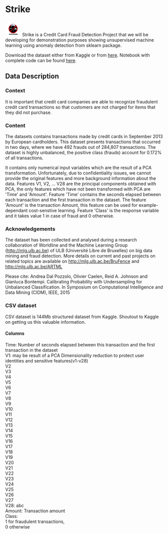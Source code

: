 # Strike
<img src="https://github.com/rtiwariops/Strike/blob/master/image/fraud_detection.jpg" width="50" height="50">
Strike is a Credit Card Fraud Detection Project that we will be developing for demonstration purposes showing unsupervised machine learning using anomaly detection from sklearn package.

Download the dataset either from Kaggle or from [here](https://s3-us-west-2.amazonaws.com/strikedataset/creditcard.csv). Notebook with complete code can be found [here](https://github.com/rtiwariops/Strike/blob/master/strike_credit_card_Fraud_detection.ipynb).

## Data Description
### Context
It is important that credit card companies are able to recognize fraudulent credit card transactions so that customers are not charged for items that they did not purchase.

### Content
The datasets contains transactions made by credit cards in September 2013 by European cardholders. This dataset presents transactions that occurred in two days, where we have 492 frauds out of 284,807 transactions. The dataset is highly unbalanced, the positive class (frauds) account for 0.172% of all transactions.

It contains only numerical input variables which are the result of a PCA transformation. Unfortunately, due to confidentiality issues, we cannot provide the original features and more background information about the data. Features V1, V2, ... V28 are the principal components obtained with PCA, the only features which have not been transformed with PCA are 'Time' and 'Amount'. Feature 'Time' contains the seconds elapsed between each transaction and the first transaction in the dataset. The feature 'Amount' is the transaction Amount, this feature can be used for example-dependant cost-senstive learning. Feature 'Class' is the response variable and it takes value 1 in case of fraud and 0 otherwise.

### Acknowledgements
The dataset has been collected and analysed during a research collaboration of Worldline and the Machine Learning Group (http://mlg.ulb.ac.be) of ULB (Université Libre de Bruxelles) on big data mining and fraud detection. More details on current and past projects on related topics are available on http://mlg.ulb.ac.be/BruFence and http://mlg.ulb.ac.be/ARTML

Please cite: Andrea Dal Pozzolo, Olivier Caelen, Reid A. Johnson and Gianluca Bontempi. Calibrating Probability with Undersampling for Unbalanced Classification. In Symposium on Computational Intelligence and Data Mining (CIDM), IEEE, 2015

### CSV dataset
CSV dataset is 144Mb structured dataset from Kaggle. Shoutout to Kaggle on getting us this valuable information.
#### Columns
Time: Number of seconds elapsed between this transaction and the first transaction in the dataset<br />
V1: may be result of a PCA Dimensionality reduction to protect user identities and sensitive features(v1-v28)<br />
V2<br />
V3<br />
V4<br />
V5<br />
V6<br />
V7<br />
V8<br />
V9<br />
V10<br />
V11<br />
V12<br />
V13<br />
V14<br />
V15<br />
V16<br />
V17<br />
V18<br />
V19<br />
V20<br />
V21<br />
V22<br />
V23<br />
V24<br />
V25<br />
V26<br />
V27<br />
V28: abc<br />
Amount: Transaction amount<br />
Class:<br />
  1 for fraudulent transactions,<br />
  0 otherwise<br />
